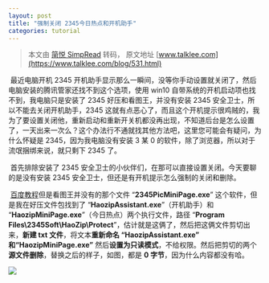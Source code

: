```yaml
---
layout: post
title: "强制关闭 2345今日热点和开机助手"
categories: tutorial
---
```


> 本文由 [简悦 SimpRead](http://ksria.com/simpread/) 转码， 原文地址 [www.talklee.com](https://www.talklee.com/blog/531.html)

​		最近电脑开机 2345 开机助手显示那么一瞬间，没等你手动设置就关闭了，然后电脑安装的腾讯管家还找不到这个选项，使用 win10 自带系统的开机启动项也找不到，我电脑只是安装了 2345 好压和看图王，并没有安装 2345 安全卫士，所以不能去关闭开机助手，2345 这就有点恶心了，而且这个开机提示很鸡贼的，我为了要设置关闭他，重新启动和重新开关机都没再出现，不知道后台是怎么设置了，一天出来一次么？这个办法行不通就找其他方法吧，这里您可能会有疑问，为什么怀疑是 2345，因为我电脑没有安装 3 某 0 的软件，除了浏览器，所以对于流氓捆绑来说，就只剩下 2345 了。

​		首先排除安装了 2345 安全卫士的小伙伴们，在那可以直接设置关闭。今天要聊的是没有安装 2345 安全卫士，但还是有开机提示怎么强制的关闭和删除。

​		[百度](https://www.talklee.com/tags-1.html)[教程](https://www.talklee.com/tags-27.html)但是看图王并没有的那个文件 “**2345PicMiniPage.exe**” 这个软件，但是我在好压文件包找到了 “**HaozipAssistant.exe**”（开机助手）和 “**HaozipMiniPage.exe**”（今日热点）两个执行文件，路径 “**Program Files\2345Soft\HaoZip\Protect**”，估计就是这俩了，然后把这俩文件剪切出来，**新建 txt 文件**，将文本**重新命名 “HaozipAssistant.exe” 和“HaozipMiniPage.exe”** 然后**设置为只读模式**，不给权限。然后把剪切的两个**源文件删除**，替换之后的样子，如图，都是 **0 字节**，因为什么内容都没有哈。

[![](https://www.talklee.com/zb_users/upload/2020/07/202007091594257259260475.png)](https://www.talklee.com/zb_users/upload/2020/07/202007091594257259260475.png)